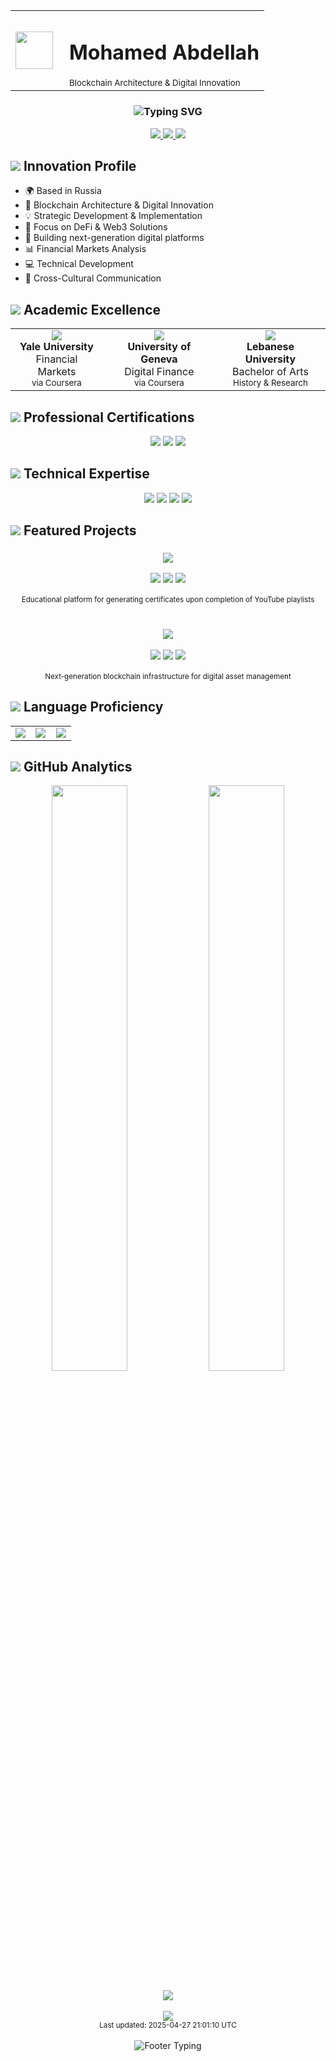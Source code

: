 
<!-- Modern Blockchain-Themed Header -->
<div align="center">
  <table border="0" cellspacing="0" cellpadding="0">
    <tr>
      <td width="70">
        <img src="https://img.shields.io/badge/⛓-000000?style=flat-square&logo=blockchain.com&logoColor=white&logoWidth=40" width="60" />
      </td>
      <td>
        <h1>Mohamed Abdellah</h1>
        <sub>Blockchain Architecture & Digital Innovation</sub>
      </td>
    </tr>
  </table>
</div>

<!-- Clean Dynamic Title with Premium Feel -->
<h3 align="center">
  <img src="https://readme-typing-svg.demolab.com?font=JetBrains+Mono&weight=600&size=24&duration=4000&pause=1000&color=004EE1&center=true&vCenter=true&random=false&width=500&lines=Blockchain+Technology;Digital+Innovation;Strategic+Development" alt="Typing SVG" />
</h3>

<!-- Premium Contact Section with Crypto Icons -->
<div align="center">
  <a href="mailto:mohamed.abdellah.22@outlook.com">
    <img src="https://img.shields.io/badge/Contact-004EE1?style=for-the-badge&logo=maildotru&logoColor=white" />
  </a>
  <a href="https://t.me/moeabdellah">
    <img src="https://img.shields.io/badge/Telegram-26A5E4?style=for-the-badge&logo=telegram&logoColor=white" />
  </a>
  <img src="https://img.shields.io/badge/Web3.0-F16822?style=for-the-badge&logo=ethereum&logoColor=white" />
</div>

## <img src="https://img.shields.io/badge/🔮-Innovation-FF6B6B?style=flat-square&labelColor=000000"/> Innovation Profile

- 🌍 Based in Russia
- 🔗 Blockchain Architecture & Digital Innovation
- 💡 Strategic Development & Implementation
- 🎯 Focus on DeFi & Web3 Solutions
- 🚀 Building next-generation digital platforms
- 📊 Financial Markets Analysis
- 💻 Technical Development
- 🤝 Cross-Cultural Communication

## <img src="https://img.shields.io/badge/🎓-Education-4EA8DE?style=flat-square&labelColor=000000"/> Academic Excellence

<div align="center">
  <table>
    <tr>
      <td align="center">
        <img src="https://img.icons8.com/nolan/64/university.png"/>
        <br><strong>Yale University</strong>
        <br>Financial Markets
        <br><sub>via Coursera</sub>
      </td>
      <td align="center">
        <img src="https://img.icons8.com/nolan/64/university.png"/>
        <br><strong>University of Geneva</strong>
        <br>Digital Finance
        <br><sub>via Coursera</sub>
      </td>
      <td align="center">
        <img src="https://img.icons8.com/nolan/64/university.png"/>
        <br><strong>Lebanese University</strong>
        <br>Bachelor of Arts
        <br><sub>History & Research</sub>
      </td>
    </tr>
  </table>
</div>

## <img src="https://img.shields.io/badge/📜-Certifications-50C878?style=flat-square&labelColor=000000"/> Professional Certifications

<div align="center">
  <img src="https://img.shields.io/badge/Google_Digital_Marketing-DB4437?style=for-the-badge&logo=google&logoColor=white" />
  <img src="https://img.shields.io/badge/UN_Certification-009EDB?style=for-the-badge&logo=united-nations&logoColor=white" />
  <img src="https://img.shields.io/badge/Technical_Support-4285F4?style=for-the-badge&logo=google&logoColor=white" />
</div>

## <img src="https://img.shields.io/badge/💻-Tech-845EC2?style=flat-square&labelColor=000000"/> Technical Expertise

<div align="center">
  <img src="https://img.shields.io/badge/HTML5-E34F26?style=for-the-badge&logo=html5&logoColor=white" />
  <img src="https://img.shields.io/badge/CSS3-1572B6?style=for-the-badge&logo=css3&logoColor=white" />
  <img src="https://img.shields.io/badge/PHP-777BB4?style=for-the-badge&logo=php&logoColor=white" />
  <img src="https://img.shields.io/badge/Python-3776AB?style=for-the-badge&logo=python&logoColor=white" />
</div>

## <img src="https://img.shields.io/badge/🚀-Projects-00D2FC?style=flat-square&labelColor=000000"/> Featured Projects

<div align="center">
  <!-- Tubes Certificate Project -->
  <div align="center">
    <h3>
      <a href="https://tubes-certificate.com">
        <img src="https://img.shields.io/badge/Tubes_Certificate-LIVE-00C853?style=for-the-badge&logo=internetexplorer&logoColor=white" />
      </a>
    </h3>
    <div>
      <img src="https://img.shields.io/badge/HTML5-E34F26?style=flat-square&logo=html5&logoColor=white" />
      <img src="https://img.shields.io/badge/CSS3-1572B6?style=flat-square&logo=css3&logoColor=white" />
      <img src="https://img.shields.io/badge/PHP-777BB4?style=flat-square&logo=php&logoColor=white" />
    </div>
    <br>
    <sub>Educational platform for generating certificates upon completion of YouTube playlists</sub>
  </div>
  
  <br>
  
  <!-- Project Electra X -->
  <div align="center">
    <h3>
      <img src="https://img.shields.io/badge/Project_Electra_X-COMING_SOON-FF6B6B?style=for-the-badge&logo=electron&logoColor=white" />
    </h3>
    <div>
      <img src="https://img.shields.io/badge/DeFi-1D1D1D?style=flat-square&logo=ethereum&logoColor=white" />
      <img src="https://img.shields.io/badge/Asset_Management-00A8E1?style=flat-square&logo=capital&logoColor=white" />
      <img src="https://img.shields.io/badge/Blockchain_Infrastructure-F16822?style=flat-square&logo=blockchaindotcom&logoColor=white" />
    </div>
    <br>
    <sub>Next-generation blockchain infrastructure for digital asset management</sub>
  </div>
</div>

## <img src="https://img.shields.io/badge/🌐-Languages-FFC75F?style=flat-square&labelColor=000000"/> Language Proficiency

<div align="center">
  <table>
    <tr>
      <td align="center" width="33%">
        <img src="https://custom-icon-badges.demolab.com/badge/Arabic-Native-gold?style=for-the-badge&logo=comments&logoColor=black" />
      </td>
      <td align="center" width="33%">
        <img src="https://custom-icon-badges.demolab.com/badge/English-Native-gold?style=for-the-badge&logo=comments&logoColor=black" />
      </td>
      <td align="center" width="33%">
        <img src="https://custom-icon-badges.demolab.com/badge/Russian-Professional-silver?style=for-the-badge&logo=comments&logoColor=black" />
      </td>
    </tr>
  </table>
</div>

## <img src="https://img.shields.io/badge/📊-Stats-FF9671?style=flat-square&labelColor=000000"/> GitHub Analytics

<div align="center">
  <img width="49%" src="https://github-readme-stats.vercel.app/api?username=Mohamed9522&show_icons=true&theme=react&hide_border=true&bg_color=0B1120&title_color=004EE1&icon_color=C8C8C8&text_color=FFFFFF" />
  <img width="49%" src="https://github-readme-streak-stats.herokuapp.com/?user=Mohamed9522&theme=react&hide_border=true&background=0B1120&ring=004EE1&fire=004EE1&currStreakNum=FFFFFF&sideNums=FFFFFF" />
</div>

<!-- Most Used Languages -->
<div align="center">
  <br>
  <img src="https://github-readme-stats.vercel.app/api/top-langs/?username=Mohamed9522&layout=compact&theme=react&hide_border=true&bg_color=0B1120&title_color=004EE1&icon_color=C8C8C8&text_color=FFFFFF" />
</div>

<!-- Profile Views Counter -->
<div align="center">
  <br>
  <img src="https://komarev.com/ghpvc/?username=Mohamed9522&color=004EE1&style=flat-square&label=Profile+Views" />
  <br>
  <sub>Last updated: 2025-04-27 21:01:10 UTC</sub>
</div>

<!-- Modern Footer -->
<div align="center">
  <br>
  <img src="https://readme-typing-svg.demolab.com?font=JetBrains+Mono&size=14&duration=4000&pause=1000&color=004EE1&center=true&vCenter=true&width=800&lines=Building+Web3+Solutions;Innovation+%E2%8C%96+Strategy+%E2%8C%96+Excellence;Blockchain+Technology+Pioneer" alt="Footer Typing" />
</div>
